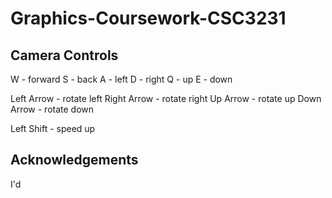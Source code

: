 # Graphics-Coursework-CSC3231

## Camera Controls

W - forward
S - back
A - left
D - right
Q - up
E - down

Left Arrow - rotate left
Right Arrow - rotate right
Up Arrow - rotate up
Down Arrow - rotate down

Left Shift - speed up

## Acknowledgements

I'd 
